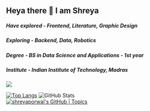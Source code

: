 ## Heya there 👋 I am Shreya 

<div>
 
##### Have explored - Frontend, Literature, Graphic Design
##### Exploring - Backend, Data, Robotics

##### Degree - BS in Data Science and Applications - 1st year
##### Institute - Indian Institute of Technology, Madras
</div>


 <img src="https://github-readme-streak-stats.herokuapp.com/?user=porwalshreyaa"/>
 
 <br>

[![Top Langs](https://github-readme-stats.vercel.app/api/top-langs/?username=porwalshreyaa)](https://github.com/porwalshreyaa/github-readme-stats)
![GitHub Stats](https://github-readme-stats.vercel.app/api?username=porwalshreyaa&repo=github-readme-stats&cache_seconds=86400&theme=holi)  
[![shreyaporwal's GitHub | Topics](https://stats.quine.sh/shreyaporwal/topics-over-time?theme=dark)](https://quine.sh?utm_source=widgets&utm_campaign=shreyaporwal)

